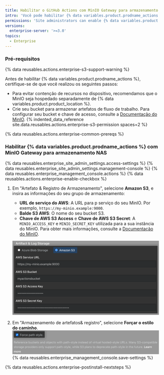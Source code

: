 ```yaml
---
title: Habilitar o GitHub Actions com MinIO Gateway para armazenamento NAS
intro: 'Você pode habilitar {% data variables.product.prodname_actions %} em {% data variables.product.prodname_ghe_server %} e usar MinIO Gateway para armazenamento NAS para armazenar artefatos gerados por execuções de fluxo de trabalho.'
permissions: 'Site administrators can enable {% data variables.product.prodname_actions %} and configure enterprise settings.'
versions:
  enterprise-server: '>=3.0'
topics:
  - Enterprise
---
```


### Pré-requisitos

{% data reusables.actions.enterprise-s3-support-warning %}

Antes de habilitar {% data variables.product.prodname_actions %}, certifique-se de que você realizou os seguintes passos:

* Para evitar contenção de recursos no dispositivo, recomendamos que o MinIO seja hospedado separadamente de {% data variables.product.product_location %}.
* Crie seu bucket para armazenar artefatos de fluxo de trabalho. Para configurar seu bucket e chave de acesso, consulte a [Documentação do MinIO](https://docs.min.io/docs/minio-gateway-for-nas.html). {% indented_data_reference site.data.reusables.actions.enterprise-s3-permission spaces=2 %}

{% data reusables.actions.enterprise-common-prereqs %}

### Habilitar {% data variables.product.prodname_actions %} com MinIO Gateway para armazenamento NAS

{% data reusables.enterprise_site_admin_settings.access-settings %}
{% data reusables.enterprise_site_admin_settings.management-console %}
{% data reusables.enterprise_management_console.actions %}
{% data reusables.actions.enterprise-enable-checkbox %}
1. Em "Artefato & Registro de Armazenamento", selecione **Amazon S3**, e insira as informações do seu grupo de armazenamento:

   * **URL de serviço do AWS**: A URL para p serviço do seu MinIO. Por exemplo, `https://my-minio.example:9000`.
   * **Balde S3 AWS**: O nome do seu bucket S3.
   * **Chave de AWS S3 Access** e **Chave de AWS S3 Secret**: A `MINIO_ACCESS_KEY` e `MINIO_SECRET_KEY` utilizada para a sua instância do MinIO. Para obter mais informações, consulte a [Documentação do MinIO](https://docs.min.io/docs/minio-gateway-for-nas.html).

   ![Botão de opção para selecionar o Amazon S3 Storage e os campos para a configuração do MinIO](/assets/images/enterprise/management-console/actions-minio-s3-storage.png)
1. Em "Armazenamento de artefatos& registro", selecione **Forçar o estilo do caminho**. ![Caixa de seleção para forçar estilo de caminho](/assets/images/enterprise/management-console/actions-minio-force-path-style.png)
{% data reusables.enterprise_management_console.save-settings %}

{% data reusables.actions.enterprise-postinstall-nextsteps %}
